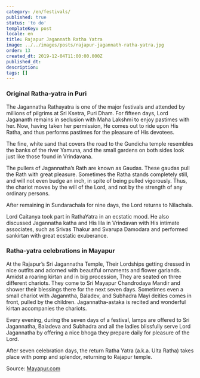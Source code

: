 ```yaml
---
category: /en/festivals/
published: true
status: 'to do'
templateKey: post
locale: en
title: Rajapur Jagannath Ratha Yatra
image: ../../images/posts/rajapur-jagannath-ratha-yatra.jpg
order: 13
created_dt: 2019-12-04T11:00:00.000Z
published_dt:
description:
tags: []
---
```


### Original Ratha-yatra in Puri
The Jagannatha Rathayatra is one of the major festivals and attended by millions of pilgrims at Sri Ksetra, Puri Dham. For fifteen days, Lord Jagananth remains in seclusion with Maha Lakshmi to enjoy pastimes with her. Now, having taken her permission, He comes out to ride upon His Ratha, and thus performs pastimes for the pleasure of His devotees.

The fine, white sand that covers the road to the Gundicha temple resembles the banks of the river Yamuna, and the small gardens on both sides look just like those found in Vrindavana.

The pullers of Jagannatha’s Rath are known as Gaudas. These gaudas pull the Rath with great pleasure. Sometimes the Ratha stands completely still, and will not even budge an inch, in spite of being pulled vigorously. Thus, the chariot moves by the will of the Lord, and not by the strength of any ordinary persons.

After remaining in Sundarachala for nine days, the Lord returns to Nilachala.

Lord Caitanya took part in RathaYatra in an ecstatic mood. He also discussed Jagannatha katha and His lila in Vrindavan with His intimate associates, such as Srivas Thakur and Svarupa Damodara and performed sankirtan with great ecstatic exuberance.



### Ratha-yatra celebrations in Mayapur
At the Rajapur’s Sri Jagannatha Temple, Their Lordships getting dressed in nice outfits and adorned with beautiful ornaments and flower garlands. Amidst a roaring kirtan and in big procession, They are seated on three different chariots. They come to Sri Mayapur Chandrodaya Mandir and shower their blessings there for the next seven days. Sometimes even a small chariot with Jaganntha, Baladev, and Subhadra Mayi deities comes in front, pulled by the children. Jagannatha-astaka is recited and wonderful kirtan accompanies the chariots.

Every evening, during the seven days of a festival, lamps are offered to Sri Jagannatha, Baladeva and Subhadra and all the ladies blissfully serve Lord Jagannatha by offering a nice bhoga they prepare daily for pleasure of the Lord.

After seven celebration days, the return Ratha Yatra (a.k.a. Ulta Ratha) takes place with pomp and splendor, returning to Rajapur temple.

Source: [Mayapur.com](http://mayapur.com)
